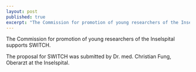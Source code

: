 ```yaml
---
layout: post
published: true
excerpt: "The Commission for promotion of young researchers of the Inselspital supports SWITCH "
---
```


The Commission for promotion of young researchers of the Inselspital supports SWITCH.

The proposal for SWITCH was submitted by Dr. med. Christian Fung, Oberarzt at the Inselspital.
